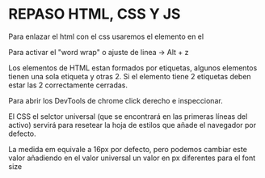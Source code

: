 # REPASO HTML, CSS Y JS

Para enlazar el html con el css usaremos el elemento <link> en el <head>

Para activar el "word wrap" o ajuste de linea -> Alt + z

Los elementos de HTML estan formados por etiquetas, algunos elementos tienen una sola etiqueta y otras 2. Si el elemento tiene 2 etiquetas deben estar las 2 correctamente cerradas.

Para abrir los DevTools de chrome click derecho e inspeccionar.

El CSS el selctor universal (que se encontrará en las primeras líneas del activo) servirá para resetear la hoja de estilos que añade el navegador por defecto.

La medida em equivale a 16px por defecto, pero podemos cambiar este valor añadiendo en el valor universal un valor en px diferentes para el font size